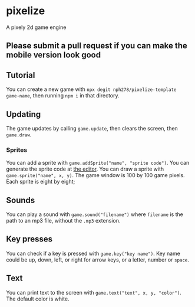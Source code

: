 # pixelize

A pixely 2d game engine

## Please submit a pull request if you can make the mobile version look good

## Tutorial

You can create a new game with `npx degit nph278/pixelize-template game-name`, then running `npm i` in that directory.

## Updating

The game updates by calling `game.update`, then clears the screen, then `game.draw`.

### Sprites

You can add a sprite with `game.addSprite("name", "sprite code")`. You can generate the sprite code at [the editor](https://pixelizer.netlify.app/site/editor.html). You can draw a sprite with `game.sprite("name", x, y)`. The game window is 100 by 100 game pixels. Each sprite is eight by eight;

## Sounds

You can play a sound with `game.sound("filename")` where `filename` is the path to an mp3 file, without the `.mp3` extension.

## Key presses

You can check if a key is pressed with `game.key("key name")`. Key name could be up, down, left, or right for arrow keys, or a letter, number or `space`.

## Text

You can print text to the screen with `game.text("text", x, y, "color")`. The default color is white.
